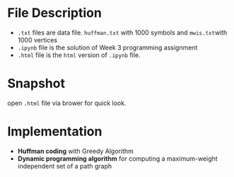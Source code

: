 # File Description
- `.txt` files are data file. `huffman.txt` with 1000 symbols and `mwis.txt`with 1000 vertices
- `.ipynb` file is the solution of Week 3 programming assignment
- `.html` file is the `html` version of `.ipynb` file.
# Snapshot
open `.html` file via brower for quick look.
# Implementation
- **Huffman coding** with Greedy Algorithm
- **Dynamic programming algorithm** for computing a maximum-weight independent set of a path graph
